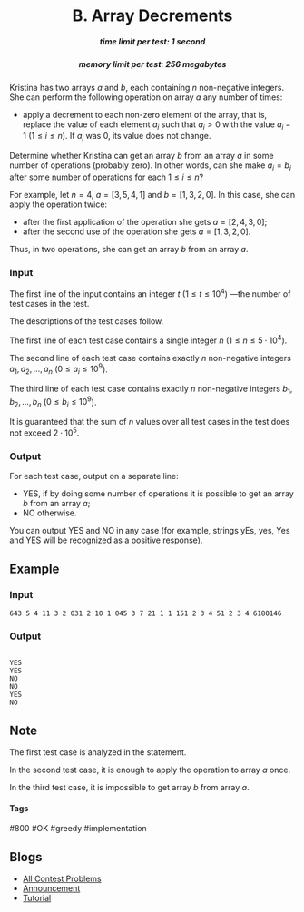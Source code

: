 <h1 style='text-align: center;'> B. Array Decrements</h1>

<h5 style='text-align: center;'>time limit per test: 1 second</h5>
<h5 style='text-align: center;'>memory limit per test: 256 megabytes</h5>

Kristina has two arrays $a$ and $b$, each containing $n$ non-negative integers. She can perform the following operation on array $a$ any number of times: 

* apply a decrement to each non-zero element of the array, that is, replace the value of each element $a_i$ such that $a_i > 0$ with the value $a_i - 1$ ($1 \le i \le n$). If $a_i$ was $0$, its value does not change.

Determine whether Kristina can get an array $b$ from an array $a$ in some number of operations (probably zero). In other words, can she make $a_i = b_i$ after some number of operations for each $1 \le i \le n$?

For example, let $n = 4$, $a = [3, 5, 4, 1]$ and $b = [1, 3, 2, 0]$. In this case, she can apply the operation twice: 

* after the first application of the operation she gets $a = [2, 4, 3, 0]$;
* after the second use of the operation she gets $a = [1, 3, 2, 0]$.

Thus, in two operations, she can get an array $b$ from an array $a$.

### Input

The first line of the input contains an integer $t$ ($1 \le t \le 10^4$) —the number of test cases in the test.

The descriptions of the test cases follow.

The first line of each test case contains a single integer $n$ ($1 \le n \le 5 \cdot 10^4$).

The second line of each test case contains exactly $n$ non-negative integers $a_1, a_2, \dots, a_n$ ($0 \le a_i \le 10^9$).

The third line of each test case contains exactly $n$ non-negative integers $b_1, b_2, \dots, b_n$ ($0 \le b_i \le 10^9$).

It is guaranteed that the sum of $n$ values over all test cases in the test does not exceed $2 \cdot 10^5$.

### Output

For each test case, output on a separate line:

* YES, if by doing some number of operations it is possible to get an array $b$ from an array $a$;
* NO otherwise.

You can output YES and NO in any case (for example, strings yEs, yes, Yes and YES will be recognized as a positive response).

## Example

### Input


```text
643 5 4 11 3 2 031 2 10 1 045 3 7 21 1 1 151 2 3 4 51 2 3 4 6180146
```
### Output

```text

YES
YES
NO
NO
YES
NO

```
## Note

The first test case is analyzed in the statement.

In the second test case, it is enough to apply the operation to array $a$ once.

In the third test case, it is impossible to get array $b$ from array $a$.



#### Tags 

#800 #OK #greedy #implementation 

## Blogs
- [All Contest Problems](../Codeforces_Round_797_(Div._3).md)
- [Announcement](../blogs/Announcement.md)
- [Tutorial](../blogs/Tutorial.md)
